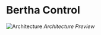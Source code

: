 # Bertha Control

![Architecture](https://github.com/user-attachments/assets/63b942b8-87cf-4601-a6a3-457d5935232a)
_Architecture Preview_
